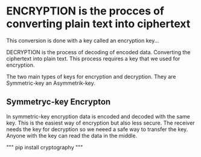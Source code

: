 # ENCRYPTION is the procces of converting plain text into ciphertext

This conversion is done with a key called an encryption key...

DECRYPTION is the process of decoding of encoded data.  Converting the ciphertext into plain text. This process requires a key that we used for encryption.

The two main types of keys for encryption and decryption. They are Symmetric-key an Asymmetrik-key.

## Symmetryc-key Encrypton

In symmetric-key encryption data is encoded and decoded with the same key. This is the easiest way of encryption but also less secure.
The receiver needs the key for decryption so we neeed a safe way to transfer the key. Anyone with the key can read the data in the middle.

""" pip install cryptography """
